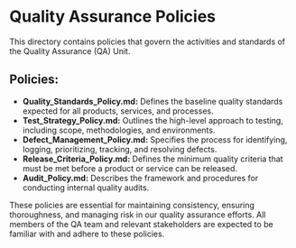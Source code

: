 # Quality Assurance Policies

This directory contains policies that govern the activities and standards of the Quality Assurance (QA) Unit.

## Policies:

*   **Quality_Standards_Policy.md:** Defines the baseline quality standards expected for all products, services, and processes.
*   **Test_Strategy_Policy.md:** Outlines the high-level approach to testing, including scope, methodologies, and environments.
*   **Defect_Management_Policy.md:** Specifies the process for identifying, logging, prioritizing, tracking, and resolving defects.
*   **Release_Criteria_Policy.md:** Defines the minimum quality criteria that must be met before a product or service can be released.
*   **Audit_Policy.md:** Describes the framework and procedures for conducting internal quality audits.

These policies are essential for maintaining consistency, ensuring thoroughness, and managing risk in our quality assurance efforts. All members of the QA team and relevant stakeholders are expected to be familiar with and adhere to these policies. 